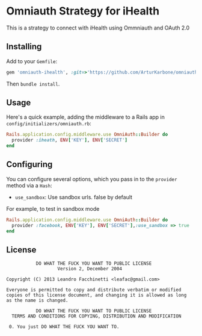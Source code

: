 # Omniauth Strategy for iHealth
This is a strategy to connect with iHealth using Ommniauth and OAuth 2.0


## Installing

Add to your `Gemfile`:

```ruby
gem 'omniauth-ihealth', :git=>'https://github.com/ArturKarbone/omniauth-ihealth.git'
```

Then `bundle install`.

## Usage


Here's a quick example, adding the middleware to a Rails app in `config/initializers/omniauth.rb`:

```ruby
Rails.application.config.middleware.use OmniAuth::Builder do
  provider :iheath, ENV['KEY'], ENV['SECRET']
end
```


## Configuring

You can configure several options, which you pass in to the `provider` method via a `Hash`:

* `use_sandbox`: Use sandbox urls. false by default

For example, to test in sandbox mode

```ruby
Rails.application.config.middleware.use OmniAuth::Builder do
  provider :facebook, ENV['KEY'], ENV['SECRET'],:use_sandbox => true
end
```


License
-------

               DO WHAT THE FUCK YOU WANT TO PUBLIC LICENSE
                       Version 2, December 2004

    Copyright (C) 2013 Leandro Facchinetti <leafac@gmail.com>

    Everyone is permitted to copy and distribute verbatim or modified
    copies of this license document, and changing it is allowed as long
    as the name is changed.

               DO WHAT THE FUCK YOU WANT TO PUBLIC LICENSE
      TERMS AND CONDITIONS FOR COPYING, DISTRIBUTION AND MODIFICATION

     0. You just DO WHAT THE FUCK YOU WANT TO.